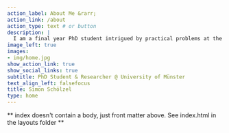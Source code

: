 ```yaml
---
action_label: About Me &rarr;
action_link: /about
action_type: text # or button 
description: |
  I am a final year PhD student intrigued by practical problems at the intersection between data science, machine learning, and accounting. As an educator, I try to empower others to discover and embrace the merits of data and AI. As a researcher, I investigate how machine learning can promote managerial decision-making and aid in making complex phenomenons measurable.
image_left: true
images:
- img/home.jpg
show_action_link: true
show_social_links: true
subtitle: PhD Student & Researcher @ University of Münster
text_align_left: falsefocus
title: Simon Schölzel
type: home
---
```


** index doesn't contain a body, just front matter above.
See index.html in the layouts folder **
